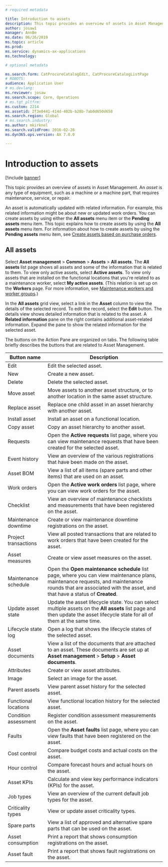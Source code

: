```yaml
---
# required metadata

title: Introduction to assets
description: This topic provides an overview of assets in Asset Management.
author: josaw1
manager: AnnBe
ms.date: 06/26/2019
ms.topic: article
ms.prod: 
ms.service: dynamics-ax-applications
ms.technology: 

# optional metadata

ms.search.form: CatProcureCatalogEdit, CatProcureCatalogListPage
# ROBOTS: 
audience: Application User
# ms.devlang: 
ms.reviewer: josaw
ms.search.scope: Core, Operations
# ms.tgt_pltfrm: 
ms.custom: 2214
ms.assetid: 2f3e0441-414d-402b-b28b-7ab0d650d658
ms.search.region: Global
# ms.search.industry: 
ms.author: mkirknel
ms.search.validFrom: 2016-02-28
ms.dyn365.ops.version: AX 7.0.0

---
```


# Introduction to assets

[!include [banner](../../includes/banner.md)]

This topic provides an overview of assets in Asset Management. An *asset* is any type of equipment, such as a machine or a machine part, that requires maintenance, service, or repair.

An asset is automatically updated with related information. For example, this related information might be about new or updated work orders. You can create assets by using either the **All assets** menu item or the **Pending assets** menu item. This topic explains how to create assets by using the **All assets** menu item. For information about how to create assets by using the **Pending assets** menu item, see [Create assets based on purchase orders](../objects/create-objects-based-on-purchase-orders.md).

## All assets

Select **Asset management** \> **Common** \> **Assets** \> **All assets**. The **All assets** list page shows all assets and some of the information that is related to them. To view only active assets, select **Active assets**. To view only assets that are installed on the functional locations that you're related to as a maintenance worker, select **My active assets**. (This relation is set up on the **Workers** page. For more information, see [Maintenance workers and worker groups](../setup-for-objects/workers-and-worker-groups.md).)

In the **All assets** grid view, select a link in the **Asset** column to view the details of the selected record. To edit the record, select the **Edit** button. The details view shows detailed information that is related to the asset. A **Related information** pane on the right contains additional asset-related information. Expand the pane to show the related information for the selected asset.

The buttons on the Action Pane are organized on tabs. The following table briefly describes the buttons that are related to Asset Management.

| Button name          | Description                                                                                                                                                       |
|----------------------|-------------------------------------------------------------------------------------------------------------------------------------------------------------------|
| Edit                 | Edit the selected asset.                                                                                                                                         |
| New                  | Create a new asset.                                                                                                                                                |
| Delete               | Delete the selected asset.                                                                                                                                       |
| Move asset           | Move assets to another asset structure, or to another location in the same asset structure.                                                                                         |
| Replace asset        | Replace one child asset in an asset hierarchy with another asset.                                                                                                  |
| Install asset        | Install an asset on a functional location.                                                                                                                          |
| Copy asset           | Copy an asset hierarchy to another asset.                                                                                                                          |
| Requests             | Open the **Active requests** list page, where you can view maintenance requests that have been created for the selected asset.                                                                         |
| Event history        | View an overview of the various registrations that have been made on the asset.                                                                                                         |
| Asset BOM            | View a list of all items (spare parts and other items) that are used on an asset.                                                                                  |
| Work orders          | Open the **Active work orders** list page, where you can view work orders for the asset.                                                                                        |
| Checklist            | View an overview of maintenance checklists and measurements that have been registered on the asset.                                                                                                 |
| Maintenance downtime | Create or view maintenance downtime registrations on the asset.                                                                                                       |
| Project transactions | View all posted transactions that are related to work orders that have been created for the asset.                                                                                       |
| Asset measures       | Create or view asset measures on the asset.                                                                                                               |
| Maintenance schedule | Open the **Open maintenance schedule** list page, where you can view maintenance plans, maintenance requests, and maintenance rounds that are associated with the asset, and that have a status of **Created**. |
| Update asset state   | Update the asset lifecycle state. You can select multiple assets on the **All assets** list page and then update the asset lifecycle state for all of them at the same time.              |
| Lifecycle state log  | Open a log that shows the lifecycle states of the selected asset.                                                                                                                 |
| Asset documents      | View a list of the documents that are attached to an asset. These documents are set up at **Asset management** \> **Setup** \> **Asset documents**.                 |
| Attributes           | Create or view asset attributes.                                                                                                                             |
| Image                | Select an image for the asset.                                                                                                                                   |
| Parent assets        | View parent asset history for the selected asset.                                                                                                                |
| Functional locations | View functional location history for the selected asset.                                                                                                          |
| Condition assessment | Register condition assessment measurements on the asset.                                                                                                         |
| Faults               | Open the **Asset faults** list page,  where you can view faults that have been registered on the asset.                                                                                             |
| Cost control         | Compare budget costs and actual costs on the asset.                                                                                                              |
| Hour control         | Compare forecast hours and actual hours on the asset.                                                                                                              |
| Asset KPIs           | Calculate and view key performance indicators (KPIs) for the asset.                                                                                              |
| Job types            | View an overview of the current default job types for the asset.                                                                                                            |
| Criticality types    | View or update asset criticality types.                                                                                                                              |
| Spare parts          | View a list of approved and alternative spare parts that can be used on the asset.                                                                               |
| Asset consumption    | Print a report that shows consumption registrations on the asset.                                                                                                |
| Asset fault          | Print a report that shows fault registrations on the asset.                                                                                                      |

